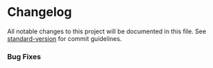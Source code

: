 # Changelog

All notable changes to this project will be documented in this file. See [standard-version](https://github.com/conventional-changelog/standard-version) for commit guidelines.

### Bug Fixes
